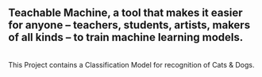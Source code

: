 <h2>Teachable Machine, a tool that makes it easier for anyone – teachers, students, artists, makers of all kinds – to train machine learning models.</h2><br>
This Project contains a Classification Model for recognition of Cats & Dogs.